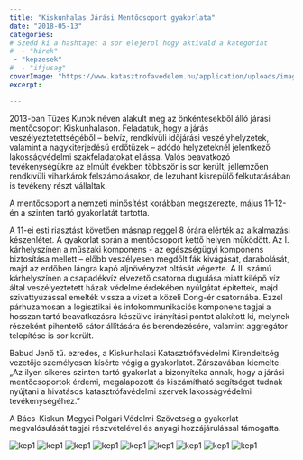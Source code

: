```yaml
---
title: "Kiskunhalas Járási Mentőcsoport gyakorlata"
date: "2018-05-13"
categories:
# Szedd ki a hashtaget a sor elejerol hogy aktivald a kategoriat
#  - "hirek"
 - "kepzesek"
#  - "ifjusag"
coverImage: "https://www.katasztrofavedelem.hu/application/uploads/images/header/767934.jpg"
excerpt: 

---
```

2013-ban Tüzes Kunok néven alakult meg az önkéntesekből álló járási mentőcsoport Kiskunhalason. Feladatuk, hogy a járás veszélyeztetettségéből – belvíz, rendkívüli időjárási veszélyhelyzetek, valamint a nagykiterjedésű erdőtüzek – adódó helyzeteknél jelentkező lakosságvédelmi szakfeladatokat ellássa. Valós beavatkozó tevékenységükre az elmúlt években többször is sor került, jellemzően rendkívüli viharkárok felszámolásakor, de lezuhant kisrepülő felkutatásában is tevékeny részt vállaltak.

A mentőcsoport a nemzeti minősítést korábban megszerezte, május 11-12-én a szinten tartó gyakorlatát tartotta.

A 11-ei esti riasztást követően másnap reggel 8 órára elérték az alkalmazási készenlétet. A gyakorlat során a mentőcsoport kettő helyen működött. Az I. kárhelyszínen a műszaki komponens - az egészségügyi komponens biztosítása mellett – előbb veszélyesen megdőlt fák kivágását, darabolását, majd az erdőben lángra kapó aljnövényzet oltását végezte. A II. számú kárhelyszínen a csapadékvíz elvezető csatorna dugulása miatt kilépő víz által veszélyeztetett házak védelme érdekében nyúlgátat építettek, majd szivattyúzással emelték vissza a vizet a közeli Dong-ér csatornába. Ezzel párhuzamosan a logisztikai és infokommunikációs komponens tagjai a hosszan tartó beavatkozásra készülve irányítási pontot alakított ki, melynek részeként pihentető sátor állítására és berendezésére, valamint aggregátor telepítése is sor került.

Babud Jenő tű. ezredes, a Kiskunhalasi Katasztrófavédelmi Kirendeltség vezetője személyesen kísérte végig a gyakorlatot. Zárszavában kiemelte: „Az ilyen sikeres szinten tartó gyakorlat a bizonyítéka annak, hogy a járási mentőcsoportok érdemi, megalapozott és kiszámítható segítséget tudnak nyújtani a hivatásos katasztrófavédelmi szervek lakosságvédelmi tevékenységéhez.”

A Bács-Kiskun Megyei Polgári Védelmi Szövetség a gyakorlat megvalósulását tagjai részvételével és anyagi hozzájárulással támogatta.

![kep1](/images/404329.jpg)
![kep1](/images/404330.jpg)
![kep1](/images/404331.jpg)
![kep1](/images/404332.jpg)
![kep1](/images/404333.jpg)
![kep1](/images/404334.jpg)
![kep1](/images/404335.jpg)
![kep1](/images/404336.jpg)
![kep1](/images/404337.jpg)
